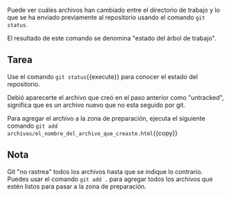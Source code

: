 Puede ver cuáles archivos han cambiado entre el directorio de trabajo y lo que se ha enviado previamente al repositorio usando el comando `git status`.  

El resultado de este comando se denomina "estado del árbol de trabajo".


## Tarea

Use el comando `git status`{{execute}} para conocer el estado del repositorio.

Debió aparecerte el archivo que creó en el paso anterior como "untracked", significa que es un archivo nuevo que no esta seguido por git.

Para agregar el archivo a la zona de preparación, ejecuta el siguiente comando `git add archivos/el_nombre_del_archivo_que_creaste.html`{{copy}}

## Nota

Git "no rastrea" todos los archivos hasta que se indique lo contrario.
Puedes usar el comando `git add .` para agregar todos los archivos que estén listos para pasar a la zona de preparación.